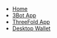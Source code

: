 * [Home](/)
* [3Bot App](/token/apps_wallets/3bot_app.md)
* [ThreeFold App](/token/apps_wallets/threefold_app.md)
* [Desktop Wallet](/token/apps_wallets/desktop_wallet.md)
